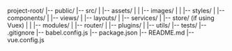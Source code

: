 project-root/
|-- public/
|-- src/
|   |-- assets/
|   |   |-- images/
|   |   |-- styles/
|   |-- components/
|   |-- views/
|   |-- layouts/
|   |-- services/
|   |-- store/ (if using Vuex)
|   |   |-- modules/
|   |-- router/
|   |-- plugins/
|   |-- utils/
|-- tests/
|-- .gitignore
|-- babel.config.js
|-- package.json
|-- README.md
|-- vue.config.js
